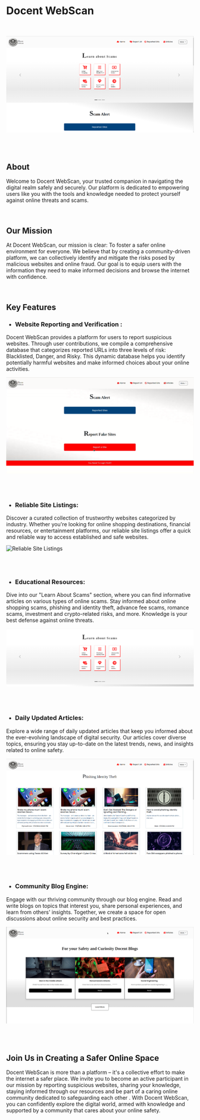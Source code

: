 </br>

# Docent WebScan
</br>


![Scam Articles](/readmeScreenshots/home.PNG)


</br>
</br>




## About

Welcome to Docent WebScan, your trusted companion in navigating the digital realm safely and securely. Our platform is dedicated to empowering users like you with the tools and knowledge needed to protect yourself against online threats and scams.

</br>


## Our Mission
At Docent WebScan, our mission is clear:   To foster a safer online environment for everyone. We believe that by creating a community-driven platform, we can collectively identify and mitigate the risks posed by malicious websites and online fraud. Our goal is to equip users with the information they need to make informed decisions and browse the internet with confidence.

</br>

## Key Features

- ### **Website Reporting and Verification** :

Docent WebScan provides a platform for users to report suspicious websites. Through user contributions, we compile a comprehensive database that categorizes reported URLs into three levels of risk: Blacklisted, Danger, and Risky. This dynamic database helps you identify potentially harmful websites and make informed choices about your online activities.
</br>

![Website Reporting and Verification](/readmeScreenshots/reportSite.PNG)


</br>
</br>



- ### **Reliable Site Listings**:
Discover a curated collection of trustworthy websites categorized by industry. Whether you're looking for online shopping destinations, financial resources, or entertainment platforms, our reliable site listings offer a quick and reliable way to access established and safe websites.


![Reliable Site Listings](/readmeScreenshots/reliableSitesListing.gif)


</br>
</br>


- ### **Educational Resources**:
Dive into our "Learn About Scams" section, where you can find informative articles on various types of online scams. Stay informed about online shopping scams, phishing and identity theft, advance fee scams, romance scams, investment and crypto-related risks, and more. Knowledge is your best defense against online threats.


![Scam Articles](/readmeScreenshots/AboutScams.PNG)



</br>
</br>

- ### **Daily Updated Articles**:
Explore a wide range of daily updated articles that keep you informed about the ever-evolving landscape of digital security. Our articles cover diverse topics, ensuring you stay up-to-date on the latest trends, news, and insights related to online safety.


![Articles Page](/readmeScreenshots/articlePage.PNG)

</br>
</br>


- ### **Community Blog Engine**:
Engage with our thriving community through our blog engine. Read and write blogs on topics that interest you, share personal experiences, and learn from others' insights. Together, we create a space for open discussions about online security and best practices.


![Blog Page](/readmeScreenshots/blogs.PNG)  

</br>
</br>

## Join Us in Creating a Safer Online Space
Docent WebScan is more than a platform – it's a collective effort to make the internet a safer place. We invite you to become an active participant in our mission by reporting suspicious websites, sharing your knowledge, staying informed through our resources and be part of a caring online community dedicated to safeguarding each other . With Docent WebScan, you can confidently explore the digital world, armed with knowledge and supported by a community that cares about your online safety. 
 

</br>